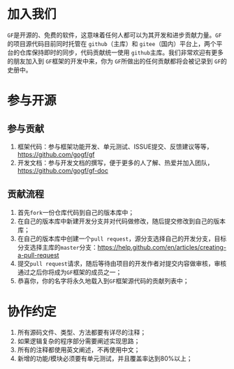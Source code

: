 # 加入我们

`GF`是开源的、免费的软件，这意味着任何人都可以为其开发和进步贡献力量。`GF`的项目源代码目前同时托管在 `github`（主库）和 `gitee`（国内）平台上，两个平台的仓库保持即时的同步，代码贡献统一使用 `github`主库。我们非常欢迎有更多的朋友加入到 `GF`框架的开发中来，你为 `GF`所做出的任何贡献都将会被记录到 `GF`的史册中。

# 参与开源

## 参与贡献

1. 框架代码：参与框架功能开发、单元测试、ISSUE提交、反馈建议等等，https://github.com/gogf/gf
2. 开发文档：参与开发文档的撰写，便于更多的人了解、热爱并加入团队，https://github.com/gogf/gf-doc

## 贡献流程

1. 首先`fork`一份仓库代码到自己的版本库中；
2. 在自己的版本库中新建开发分支并对代码做修改，随后提交修改到自己的版本库；
3. 在自己的版本库中创建一个`pull request`，源分支选择自己的开发分支，目标分支选择主库的`master`分支：https://help.github.com/en/articles/creating-a-pull-request
4. 提交`pull request`请求，随后等待由项目的开发作者对提交内容做审核，审核通过之后你将成为`GF`框架的成员之一；
5. 恭喜你，你的名字将永久地载入到`GF`框架源代码的贡献列表中；

# 协作约定

1. 所有源码文件、类型、方法都要有详尽的注释；
2. 如果逻辑复杂的程序部分需要阐述实现思路；
3. 所有的注释都使用英文阐述，不再使用中文；
4. 新增的功能/模块必须要有单元测试，并且覆盖率达到80%以上；
